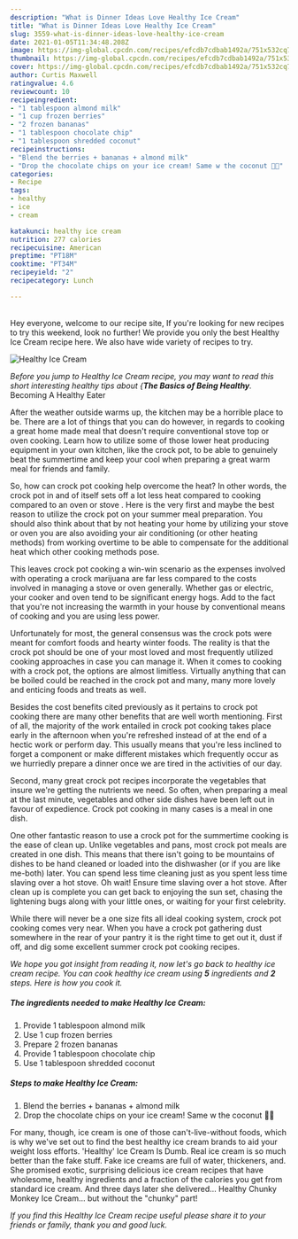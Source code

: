 ```yaml
---
description: "What is Dinner Ideas Love Healthy Ice Cream"
title: "What is Dinner Ideas Love Healthy Ice Cream"
slug: 3559-what-is-dinner-ideas-love-healthy-ice-cream
date: 2021-01-05T11:34:48.208Z
image: https://img-global.cpcdn.com/recipes/efcdb7cdbab1492a/751x532cq70/healthy-ice-cream-recipe-main-photo.jpg
thumbnail: https://img-global.cpcdn.com/recipes/efcdb7cdbab1492a/751x532cq70/healthy-ice-cream-recipe-main-photo.jpg
cover: https://img-global.cpcdn.com/recipes/efcdb7cdbab1492a/751x532cq70/healthy-ice-cream-recipe-main-photo.jpg
author: Curtis Maxwell
ratingvalue: 4.6
reviewcount: 10
recipeingredient:
- "1 tablespoon almond milk"
- "1 cup frozen berries"
- "2 frozen bananas"
- "1 tablespoon chocolate chip"
- "1 tablespoon shredded coconut"
recipeinstructions:
- "Blend the berries + bananas + almond milk"
- "Drop the chocolate chips on your ice cream! Same w the coconut 🥥🥰"
categories:
- Recipe
tags:
- healthy
- ice
- cream

katakunci: healthy ice cream 
nutrition: 277 calories
recipecuisine: American
preptime: "PT18M"
cooktime: "PT34M"
recipeyield: "2"
recipecategory: Lunch

---
```

<br>
Hey everyone, welcome to our recipe site, If you're looking for new recipes to try this weekend, look no further! We provide you only the best Healthy Ice Cream recipe here. We also have wide variety of recipes to try.
<br>


![Healthy Ice Cream](https://img-global.cpcdn.com/recipes/efcdb7cdbab1492a/751x532cq70/healthy-ice-cream-recipe-main-photo.jpg)

<i>Before you jump to Healthy Ice Cream recipe, you may want to read this short interesting healthy tips about {<strong>The Basics of Being Healthy</strong>.</i>
Becoming A Healthy Eater


After the weather outside warms up, the kitchen may be a horrible place to be. There are a lot of things that you can do however, in regards to cooking a great home made meal that doesn't require conventional stove top or oven cooking. Learn how to utilize some of those lower heat producing equipment in your own kitchen, like the crock pot, to be able to genuinely beat the summertime and keep your cool when preparing a great warm meal for friends and family.

So, how can crock pot cooking help overcome the heat? In other words, the crock pot in and of itself sets off a lot less heat compared to cooking compared to an oven or stove . Here is the very first and maybe the best reason to utilize the crock pot on your summer meal preparation. You should also think about that by not heating your home by utilizing your stove or oven you are also avoiding your air conditioning (or other heating methods) from working overtime to be able to compensate for the additional heat which other cooking methods pose.

This leaves crock pot cooking a win-win scenario as the expenses involved with operating a crock marijuana are far less compared to the costs involved in managing a stove or oven generally. Whether gas or electric, your cooker and oven tend to be significant energy hogs. Add to the fact that you're not increasing the warmth in your house by conventional means of cooking and you are using less power.

Unfortunately for most, the general consensus was the crock pots were meant for comfort foods and hearty winter foods.  The reality is that the crock pot should be one of your most loved and most frequently utilized cooking approaches in case you can manage it. When it comes to cooking with a crock pot, the options are almost limitless.  Virtually anything that can be boiled could be reached in the crock pot and many, many more lovely and enticing foods and treats as well.



Besides the cost benefits cited previously as it pertains to crock pot cooking there are many other benefits that are well worth mentioning. First of all, the majority of the work entailed in crock pot cooking takes place early in the afternoon when you're refreshed instead of at the end of a hectic work or perform day. This usually means that you're less inclined to forget a component or make different mistakes which frequently occur as we hurriedly prepare a dinner once we are tired in the activities of our day.

Second, many great crock pot recipes incorporate the vegetables that insure we're getting the nutrients we need. So often, when preparing a meal at the last minute, vegetables and other side dishes have been left out in favour of expedience. Crock pot cooking in many cases is a meal in one dish.

One other fantastic reason to use a crock pot for the summertime cooking is the ease of clean up.  Unlike vegetables and pans, most crock pot meals are created in one dish. This means that there isn't going to be mountains of dishes to be hand cleaned or loaded into the dishwasher (or if you are like me-both) later. You can spend less time cleaning just as you spent less time slaving over a hot stove. Oh wait! Ensure time slaving over a hot stove. After clean up is complete you can get back to enjoying the sun set, chasing the lightening bugs along with your little ones, or waiting for your first celebrity.

While there will never be a one size fits all ideal cooking system, crock pot cooking comes very near. When you have a crock pot gathering dust somewhere in the rear of your pantry it is the right time to get out it, dust if off, and dig some excellent summer crock pot cooking recipes.


<i>We hope you got insight from reading it, now let's go back to healthy ice cream recipe. You can cook healthy ice cream using <strong>5</strong> ingredients and <strong>2</strong> steps. Here is how you cook it.
</i>

##### The ingredients needed to make Healthy Ice Cream:

1. Provide 1 tablespoon almond milk
1. Use 1 cup frozen berries
1. Prepare 2 frozen bananas
1. Provide 1 tablespoon chocolate chip
1. Use 1 tablespoon shredded coconut


##### Steps to make Healthy Ice Cream:

1. Blend the berries + bananas + almond milk
1. Drop the chocolate chips on your ice cream! Same w the coconut 🥥🥰


For many, though, ice cream is one of those can&#39;t-live-without foods, which is why we&#39;ve set out to find the best healthy ice cream brands to aid your weight loss efforts. &#39;Healthy&#39; Ice Cream Is Dumb. Real ice cream is so much better than the fake stuff. Fake ice creams are full of water, thickeners, and. She promised exotic, surprising delicious ice cream recipes that have wholesome, healthy ingredients and a fraction of the calories you get from standard ice cream. And three days later she delivered… Healthy Chunky Monkey Ice Cream… but without the &#34;chunky&#34; part! 

<i>If you find this Healthy Ice Cream recipe useful please share it to your friends or family, thank you and good luck.</i>
